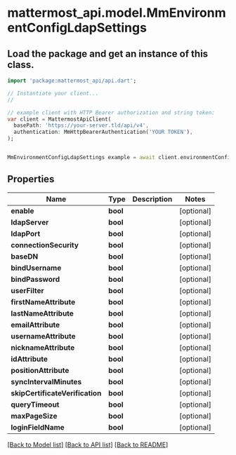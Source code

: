 # mattermost_api.model.MmEnvironmentConfigLdapSettings

## Load the package and get an instance of this class.
```dart
import 'package:mattermost_api/api.dart';

// Instantiate your client...
//

// example client with HTTP Bearer authorization and string token:
var client = MattermostApiClient(
  basePath: 'https://your-server.tld/api/v4',
  authentication: MmHttpBearerAuthentication('YOUR TOKEN'),
);


MmEnvironmentConfigLdapSettings example = await client.environmentConfigLdapSettings.FUNCTION_THAT_RETURNS_THIS_CLASS();

```

## Properties
Name | Type | Description | Notes
------------ | ------------- | ------------- | -------------
**enable** | **bool** |  | [optional] 
**ldapServer** | **bool** |  | [optional] 
**ldapPort** | **bool** |  | [optional] 
**connectionSecurity** | **bool** |  | [optional] 
**baseDN** | **bool** |  | [optional] 
**bindUsername** | **bool** |  | [optional] 
**bindPassword** | **bool** |  | [optional] 
**userFilter** | **bool** |  | [optional] 
**firstNameAttribute** | **bool** |  | [optional] 
**lastNameAttribute** | **bool** |  | [optional] 
**emailAttribute** | **bool** |  | [optional] 
**usernameAttribute** | **bool** |  | [optional] 
**nicknameAttribute** | **bool** |  | [optional] 
**idAttribute** | **bool** |  | [optional] 
**positionAttribute** | **bool** |  | [optional] 
**syncIntervalMinutes** | **bool** |  | [optional] 
**skipCertificateVerification** | **bool** |  | [optional] 
**queryTimeout** | **bool** |  | [optional] 
**maxPageSize** | **bool** |  | [optional] 
**loginFieldName** | **bool** |  | [optional] 

[[Back to Model list]](../GENERATED_README.md#documentation-for-models) [[Back to API list]](../GENERATED_README.md#documentation-for-api-endpoints) [[Back to README]](../GENERATED_README.md)


